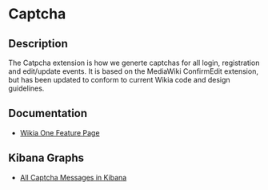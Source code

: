 # Captcha

## Description

The Catpcha extension is how we generte captchas for all login, registration and edit/update events.  It is based on the
MediaWiki ConfirmEdit extension, but has been updated to conform to current Wikia code and design guidelines.

## Documentation

* [Wikia One Feature Page](https://one.wikia-inc.com/wiki/Social/Product/ReCaptcha)

## Kibana Graphs

* [All Captcha Messages in Kibana](https://kibana.wikia-inc.com/index.html#/dashboard/elasticsearch/Extension%20-%20Captcha)
